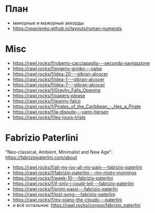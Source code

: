 # План

- минорные и мажорные аккорды
- https://vpavlenko.github.io/layouts/roman-numerals

# Misc


- https://rawl.rocks/f/roberto-cacciapaglia---seconda-navigazione
- https://rawl.rocks/f/evgeny-grinko---valse
- https://rawl.rocks/f/idea-20---gibran-alcocer
- https://rawl.rocks/f/idea-1---gibran-alcocer
- https://rawl.rocks/f/idea-7---gibran-alcocer
- https://rawl.rocks/f/Gravity_Falls_Opening
- https://rawl.rocks/f/papers-please
- https://rawl.rocks/f/jeanny-falco
- https://rawl.rocks/f/Pirates_of_the_Caribbean_-_Hes_a_Pirate
- https://rawl.rocks/f/la-dispute---yann-tiersen
- https://rawl.rocks/f/les-jours-triste

# Fabrizio Paterlini

"Neo-classical, Ambient, Minimalist and New Age": https://fabriziopaterlini.com/about


- https://rawl.rocks/f/all-my-joy-all-my-pain---fabrizio-paterlini
- https://rawl.rocks/f/fabrizio-paterlini---my-misty-mornings
- https://rawl.rocks/f/week-10---fabrizio-paterlini
- https://rawl.rocks/f/if-only-i-could-tell---fabrizio-paterlini
- https://rawl.rocks/f/primi-passi---fabrizio-paterlin
- https://rawl.rocks/f/lost-song---fabrizio-paterlini
- https://rawl.rocks/f/my-piano-the-clouds---paterlini
- и всё остальное: https://rawl.rocks/corpus/fabrizio_paterlini

